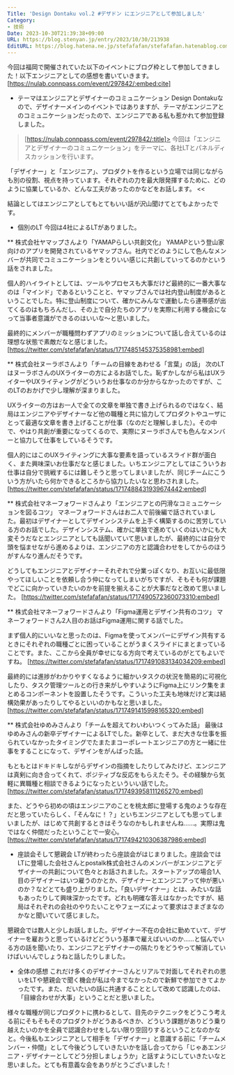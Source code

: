 ```yaml
---
Title: 'Design Dontaku vol.2 #デザドン にエンジニアとして参加しました'
Category:
- 技術
Date: 2023-10-30T21:39:38+09:00
URL: https://blog.stenyan.jp/entry/2023/10/30/213938
EditURL: https://blog.hatena.ne.jp/stefafafan/stefafafan.hatenablog.com/atom/entry/6801883189054718012
---
```


今回は福岡で開催されていた以下のイベントにブログ枠として参加してきました！以下エンジニアとしての感想を書いていきます。
[https://nulab.connpass.com/event/297842/:embed:cite]

* テーマはエンジニアとデザイナーのコミュニケーション
Design Dontakuなので、デザイナーメインのイベントではありますが、テーマがエンジニアとのコミュニケーションだったので、エンジニアである私も惹かれて参加登録しました。

>[https://nulab.connpass.com/event/297842/:title]>
今回は「エンジニアとデザイナーのコミュニケーション」をテーマに、各社LTとパネルディスカッションを行います。

「デザイナー」と「エンジニア」、プロダクトを作るという立場では同じながらも別の役割、視点を持っています。それぞれの力を最大限発揮するために、どのように協業しているか、どんな工夫があったのかなどをお話します。
<<

結論としてはエンジニアとしてもとてもいい話が沢山聞けてとてもよかったです。

* 個別のLT
今回は4社によるLTがありました。

** 株式会社ヤマップさんより「YAMAPらしい共創文化」
YAMAPという登山家向けのアプリを開発されているヤマップさん。社内でどのようにして色んなメンバーが共同でコミュニケーションをとりいい感じに共創していってるのかという話をされました。

個人的ハイライトとしては、ツールやプロセスも大事だけど最終的に一番大事なのは「マインド」であるということと、ヤマップさんでは社内登山制度があるということでした。特に登山制度について、確かにみんなで運動したら連帯感が出てくるのはもちろんだし、その上で自分たちのアプリを実際に利用する機会になって当事者意識ができるのはいいな〜と思いました。

最終的にメンバーが職種問わずアプリのミッションについて話し合えているのは理想な状態で素敵だなと感じました。
[https://twitter.com/stefafafan/status/1717485145375358981:embed]

** 株式会社ヌーラボさんより「チームの目線をあわせる「言葉」の話」
次のLTはヌーラボさんのUXライターの方によるお話でした。恥ずかしながら私はUXライターやUXライティングがどういうお仕事なのか分からなかったのですが、このLTのおかげで少し理解が深まりました。

UXライターの方はお一人で全ての文章を単独で書き上げられるのではなく、結局はエンジニアやデザイナーなど他の職種と共に協力してプロダクトやユーザにとって最適な文章を書き上げることが仕事（なのだと理解しました）。その中で、やはり共創が重要になってくるので、実際にヌーラボさんでも色んなメンバーと協力して仕事をしているそうです。

個人的にはこのUXライティングに大事な要素を語っているスライド群が面白く、また興味深いお仕事だなと感じました。いちエンジニアとしてはこういうお仕事は自分で挑戦するには難しそうと思ってしまいましたが、同じチームにこういう方がいたら何かできるところから協力したいなと思わされました。
[https://twitter.com/stefafafan/status/1717488431939674442:embed]

** 株式会社マネーフォワードさんより「エンジニアとの円滑なコミュニケーションを図るコツ」
マネーフォワードさんはお二人で前後編で話されていました。最初はデザイナーとしてデザインシステムを上手く構築するのに苦労している方のお話でした。デザインシステム、確かに単独で進めていくのはいかにも大変そうだなとエンジニアとしても話聞いていて思いましたが、最終的には自分で頭を悩ませながら進めるよりは、エンジニアの方と認識合わせをしてからのほうがすんなり進んだそうです。

どうしてもエンジニアとデザイナーそれぞれで分業っぽくなり、お互いに最低限やってほしいことを依頼し合う仲になってしまいがちですが、そもそも何が課題でどこに向かっていきたいのかを前提を揃えることが大事だなと改めて思いました。
[https://twitter.com/stefafafan/status/1717490572360073310:embed]

** 株式会社マネーフォワードさんより「Figma運用とデザイン共有のコツ」
マネーフォワードさん2人目のお話はFigma運用に関する話でした。

まず個人的にいいなと思ったのは、Figmaを使ってメンバーにデザイン共有するときにそれぞれの職種ごとに困っていることがうまくスライドにまとまっていることです。また、ここから全員が幸せになる方向で考えているのがとてもよいですね。
[https://twitter.com/stefafafan/status/1717491083134034209:embed]

最終的には進捗がわかりやすくなるように細かいタスクの状況を簡易的に可視化したり、タスク管理ツールとの行き来がしやすいようにFigma上にリンク集をまとめるコンポーネントを設置したそうです。こういった工夫も地味だけど実は結構効果があったりしてやるといいのかもなと思いました。
[https://twitter.com/stefafafan/status/1717491415998165320:embed]


** 株式会社ゆめみさんより「チームを超えてわいわいつくってみた話」
最後はゆめみさんの新卒デザイナーによるLTでした。新卒として、まだ大きな仕事を振られていなかったタイミングでたまたまコーポレートエンジニアの方と一緒に仕事をすることになって、デザインをがんばった話。

もともとはドキドキしながらデザインの指摘をしたりしてみたけど、エンジニアは真剣に向き合ってくれて、ポジティブな反応をもらえたそう。その経験から気軽に異職種と相談できるようになったといういい話でした。
[https://twitter.com/stefafafan/status/1717493958111265270:embed]

また、どうやら初めの頃はエンジニアのことを桃太郎に登場する鬼のような存在だと思っていたらしく、「そんなに！？」といちエンジニアとしても思ってしまいましたが、はじめて共創するときはそうなのかもしれませんね……。実際は鬼ではなく仲間だったということで一安心。
[https://twitter.com/stefafafan/status/1717494210306387986:embed]


* 座談会そして懇親会
LTが終わったら座談会がはじまりました。座談会ではLTに登場した会社さんとpostalk株式会社さんのメンバーがエンジニアとデザイナーの共創について色々とお話されました。スタートアップの場合1人目のデザイナーはいつ雇うのかとか、デザイナーとエンジニアって仲が悪いのか？などとても盛り上がりました。「良いデザイナー」とは、みたいな話もあったりして興味深かったです。どれも明確な答えはなかったですが、結局はそれぞれの会社のやりたいことやフェーズによって要求はさまざまなのかなと聞いていて感じました。

懇親会では数人と少しお話しました。デザイナー不在の会社に勤めていて、デザイナーを雇おうと思っているけどどういう基準で雇えばいいのか……と悩んでいる方の話を聞いたり、エンジニアとデザイナーの隔たりをどうやって解消していけばいいんでしょうねと話したりしました。

* 全体の感想
これだけ多くのデザイナーさんとリアルで対面してそれぞれの思いをLTや懇親会で聞く機会が私は今までなかったので新鮮で参加できてよかったです。また、だいたいの話に共通することとして改めて認識したのは、「目線合わせが大事」ということだと思いました。

様々な職種が同じプロダクトに携わるとして、目先のテクニックをどうこう考える前にそもそもそのプロダクトがどうあるべきか、どういう課題がありどう乗り越えたいのかを全員で認識合わせをしない限り空回りするということなのかなと。今後私もエンジニアとして相手を「デザイナー」と意識する前に「チームメンバー・仲間」として今後どうしていきたいかを話し合ってから「じゃあエンジニア・デザイナーとしてどう分担しましょうか」と話すようにしていきたいなと思いました。とても有意義な会をありがとうございました！


